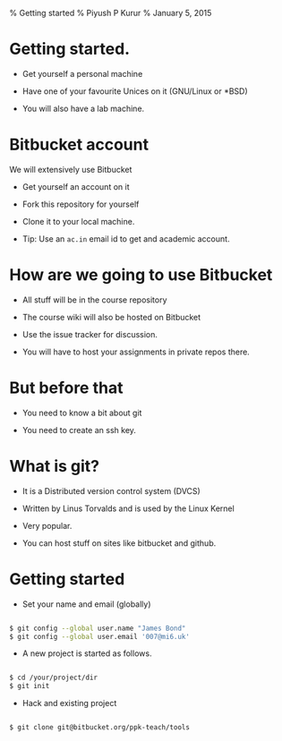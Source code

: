 % Getting started
% Piyush P Kurur
% January 5, 2015

# Getting started.

- Get yourself a personal machine

- Have one of your favourite Unices on it (GNU/Linux or *BSD)

- You will also have a lab machine.


# Bitbucket account

We will extensively use Bitbucket

- Get yourself an account on it

- Fork this repository for yourself

- Clone it to your local machine.

- Tip: Use an `ac.in` email id to get and academic account.

# How are we going to use Bitbucket

- All stuff will be in the course repository

- The course wiki will also be hosted on Bitbucket

- Use the issue tracker for discussion.

- You will have to host your assignments in private repos there.


# But before that

- You need to know a bit about git

- You need to create an ssh key.

# What is git?

- It is a Distributed version control system (DVCS)

- Written by Linus Torvalds and is used by the Linux Kernel

- Very popular.

- You can host stuff on sites like bitbucket and github.

# Getting started

- Set your name and email (globally)

```bash

$ git config --global user.name "James Bond"
$ git config --global user.email '007@mi6.uk'

```
- A new project is started as follows.

```bash

$ cd /your/project/dir
$ git init

```

- Hack and existing project

```bash

$ git clone git@bitbucket.org/ppk-teach/tools

```

